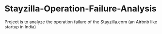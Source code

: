 # Stayzilla-Operation-Failure-Analysis
Project is to analyze the operation failure of the Stayzilla.com (an Airbnb like startup in India) 
